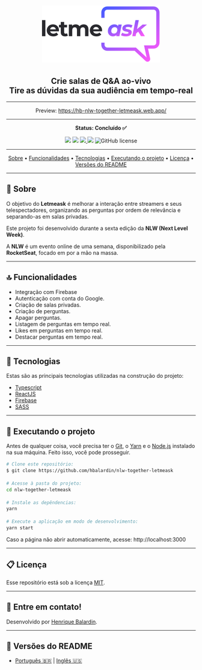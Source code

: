 <!-- banner -->
<h1 align="center">
  <img alt="letmeask" title="letmeask" src="./src/assets/images/logo.svg">
</h1>

<!-- descrição -->
<h2 align="center">
  Crie salas de Q&amp;A ao-vivo <br>
  Tire as dúvidas da sua audiência em tempo-real
</h2>

---

<p align="center">Preview: <a href="https://hb-nlw-together-letmeask.web.app/">https://hb-nlw-together-letmeask.web.app/</a></p>

---

<!-- status -->
<p align="center"><b>Status: Concluído ✅</b></p>

<!-- badges -->
<p align="center">
  <img src="https://img.shields.io/github/languages/count/hbalardin/nlw-together-letmeask?color=835AFE">
  <img src="https://img.shields.io/github/repo-size/hbalardin/nlw-together-letmeask?color=E559F9"/>
  <a href="https://www.linkedin.com/in/hbalardin/">
    <img src="https://img.shields.io/badge/made%20by-Henrique%20Balardin-835AFE">
  </a>
  <img src="https://img.shields.io/github/last-commit/hbalardin/nlw-together-letmeask?color=E559F9"/>
  <img alt="GitHub license" src="https://img.shields.io/github/license/hbalardin/nlw-together-letmeask?color=835AFE">
</p>

---

<!-- index -->
<p align="center">
  <a href="#-sobre">Sobre</a> •
  <a href="#-funcionalidades">Funcionalidades</a> •
  <a href="#-tecnologias">Tecnologias</a> •
  <a href="#-executando-o-projeto">Executando o projeto</a> •
  <a href="#-licença">Licença</a> •
  <a href="#-versões-do-readme">Versões do README</a>
</p>

---

## 📄 Sobre

O objetivo do **Letmeask** é melhorar a interação entre streamers e seus telespectadores, organizando as perguntas por ordem de relevância e separando-as em salas privadas.

Este projeto foi desenvolvido durante a sexta edição da **NLW (Next Level Week)**.

A **NLW** é um evento online de uma semana, disponibilizado pela **RocketSeat**, focado em por a mão na massa.

---

## 🔝 Funcionalidades

- Integração com Firebase
- Autenticação com conta do Google.
- Criação de salas privadas.
- Criação de perguntas.
- Apagar perguntas.
- Listagem de perguntas em tempo real.
- Likes em perguntas em tempo real.
- Destacar perguntas em tempo real.

<!-- gifs -->
<!-- <p align="center">
  <img width="60%" alt="WebDemonstration" title="WebDemonstration" src="./github/webdemonstration.gif">
</p> -->

---

## 🔨 Tecnologias

Estas são as principais tecnologias utilizadas na construção do projeto:

- [Typescript](https://www.typescriptlang.org/)
- [ReactJS](https://reactjs.org/)
- [Firebase](https://firebase.google.com/)
- [SASS](https://sass-lang.com/)

---

## 🚀 Executando o projeto

Antes de qualquer coisa, você precisa ter o [Git](https://git-scm.com), o [Yarn](https://yarnpkg.com/) e o [Node.js](https://nodejs.org/en/) instalado na sua máquina. Feito isso, você pode prosseguir.

```bash
# Clone este repositório:
$ git clone https://github.com/hbalardin/nlw-together-letmeask

# Acesse à pasta do projeto:
cd nlw-together-letmeask

# Instale as depêndencias:
yarn

# Execute a aplicação em modo de desenvolvimento:
yarn start
```

Caso a página não abrir automaticamente, acesse: http://localhost:3000

---

## 📋 Licença

Esse repositório está sob a licença [MIT](https://github.com/hbalardin/nlw-together-letmeask/blob/master/LICENSE.md).

---

## 🚀 Entre em contato!

Desenvolvido por [Henrique Balardin](https://www.linkedin.com/in/hbalardin).

---

## 🚩 Versões do README

- [Português 🇧🇷](https://github.com/hbalardin/nlw-together-letmeask/blob/master/README.md) | [Inglês 🇺🇸](https://github.com/hbalardin/nlw-together-letmeask/blob/master/README-en.md)
